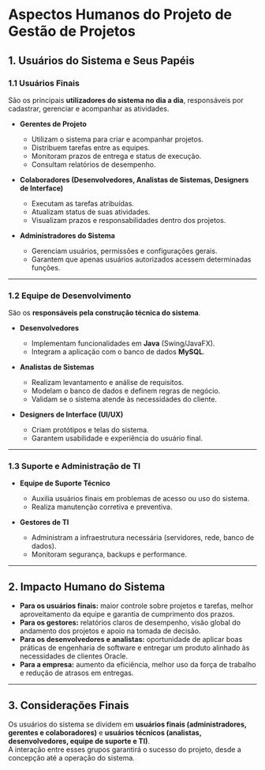 # Aspectos Humanos do Projeto de Gestão de Projetos

## 1. Usuários do Sistema e Seus Papéis

### 1.1 Usuários Finais
São os principais **utilizadores do sistema no dia a dia**, responsáveis por cadastrar, gerenciar e acompanhar as atividades.

- **Gerentes de Projeto**
  - Utilizam o sistema para criar e acompanhar projetos.  
  - Distribuem tarefas entre as equipes.  
  - Monitoram prazos de entrega e status de execução.  
  - Consultam relatórios de desempenho.  

- **Colaboradores (Desenvolvedores, Analistas de Sistemas, Designers de Interface)**
  - Executam as tarefas atribuídas.  
  - Atualizam status de suas atividades.  
  - Visualizam prazos e responsabilidades dentro dos projetos.  

- **Administradores do Sistema**
  - Gerenciam usuários, permissões e configurações gerais.  
  - Garantem que apenas usuários autorizados acessem determinadas funções.  

---

### 1.2 Equipe de Desenvolvimento
São os **responsáveis pela construção técnica do sistema**.  

- **Desenvolvedores**
  - Implementam funcionalidades em **Java** (Swing/JavaFX).  
  - Integram a aplicação com o banco de dados **MySQL**.  

- **Analistas de Sistemas**
  - Realizam levantamento e análise de requisitos.  
  - Modelam o banco de dados e definem regras de negócio.  
  - Validam se o sistema atende às necessidades do cliente.  

- **Designers de Interface (UI/UX)**
  - Criam protótipos e telas do sistema.  
  - Garantem usabilidade e experiência do usuário final.  

---

### 1.3 Suporte e Administração de TI
- **Equipe de Suporte Técnico**
  - Auxilia usuários finais em problemas de acesso ou uso do sistema.  
  - Realiza manutenção corretiva e preventiva.  

- **Gestores de TI**
  - Administram a infraestrutura necessária (servidores, rede, banco de dados).  
  - Monitoram segurança, backups e performance.  

---

## 2. Impacto Humano do Sistema
- **Para os usuários finais:** maior controle sobre projetos e tarefas, melhor aproveitamento da equipe e garantia de cumprimento dos prazos.  
- **Para os gestores:** relatórios claros de desempenho, visão global do andamento dos projetos e apoio na tomada de decisão.  
- **Para os desenvolvedores e analistas:** oportunidade de aplicar boas práticas de engenharia de software e entregar um produto alinhado às necessidades de clientes Oracle.  
- **Para a empresa:** aumento da eficiência, melhor uso da força de trabalho e redução de atrasos em entregas.  

---

## 3. Considerações Finais
Os usuários do sistema se dividem em **usuários finais (administradores, gerentes e colaboradores)** e **usuários técnicos (analistas, desenvolvedores, equipe de suporte e TI)**.  
A interação entre esses grupos garantirá o sucesso do projeto, desde a concepção até a operação do sistema.
